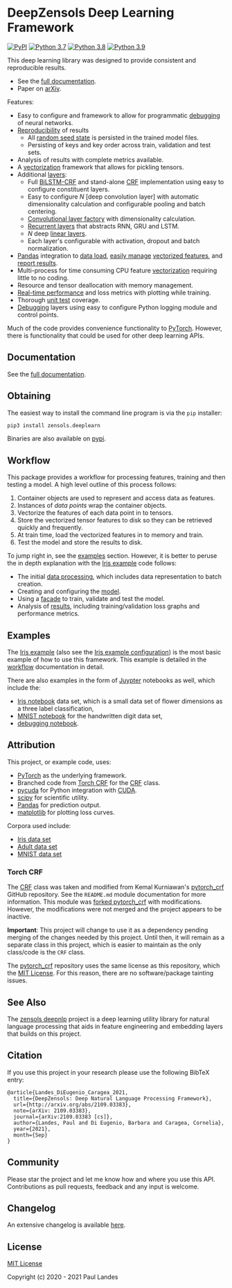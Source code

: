 # DeepZensols Deep Learning Framework

[![PyPI][pypi-badge]][pypi-link]
[![Python 3.7][python37-badge]][python37-link]
[![Python 3.8][python38-badge]][python38-link]
[![Python 3.9][python39-badge]][python39-link]

This deep learning library was designed to provide consistent and reproducible
results.

* See the [full documentation].
* Paper on [arXiv](http://arxiv.org/abs/2109.03383).

Features:
* Easy to configure and framework to allow for programmatic [debugging] of
  neural networks.
* [Reproducibility] of results
  * All [random seed state] is persisted in the trained model files.
  * Persisting of keys and key order across train, validation and test sets.
* Analysis of results with complete metrics available.
* A [vectorization] framework that allows for pickling tensors.
* Additional [layers]:
  * Full [BiLSTM-CRF] and stand-alone [CRF] implementation using easy to
    configure constituent layers.
  * Easy to configure *N* [deep convolution layer] with automatic
    dimensionality calculation and configurable pooling and batch centering.
  * [Convolutional layer factory] with dimensionality calculation.
  * [Recurrent layers] that abstracts RNN, GRU and LSTM.
  * *N* deep [linear layers].
  * Each layer's configurable with activation, dropout and batch normalization.
* [Pandas] integration to [data load], [easily manage] [vectorized features],
  and [report results].
* Multi-process for time consuming CPU feature [vectorization] requiring little
  to no coding.
* Resource and tensor deallocation with memory management.
* [Real-time performance] and loss metrics with plotting while training.
* Thorough [unit test] coverage.
* [Debugging] layers using easy to configure Python logging module and control
  points.

Much of the code provides convenience functionality to [PyTorch].  However,
there is functionality that could be used for other deep learning APIs.


## Documentation

See the [full documentation].


## Obtaining

The easiest way to install the command line program is via the `pip` installer:
```bash
pip3 install zensols.deeplearn
```

Binaries are also available on [pypi].


## Workflow

This package provides a workflow for processing features, training and then
testing a model.  A high level outline of this process follows:
1. Container objects are used to represent and access data as features.
1. Instances of *data points* wrap the container objects.
1. Vectorize the features of each data point in to tensors.
1. Store the vectorized tensor features to disk so they can be retrieved
   quickly and frequently.
1. At train time, load the vectorized features in to memory and train.
1. Test the model and store the results to disk.

To jump right in, see the [examples](#examples) section.  However, it is better
to peruse the in depth explanation with the [Iris example] code follows:
* The initial [data processing], which includes data representation to batch
  creation.
* Creating and configuring the [model].
* Using a [facade] to train, validate and test the model.
* Analysis of [results], including training/validation loss graphs and
  performance metrics.


## Examples

The [Iris example] (also see the [Iris example configuration]) is the most
basic example of how to use this framework.  This example is detailed in the
[workflow](#workflow) documentation in detail.

There are also examples in the form of [Juypter] notebooks as well, which
include the:
* [Iris notebook] data set, which is a small data set of flower dimensions as a
  three label classification,
* [MNIST notebook] for the handwritten digit data set,
* [debugging notebook].


## Attribution

This project, or example code, uses:
* [PyTorch] as the underlying framework.
* Branched code from [Torch CRF](#torch-crf) for the [CRF] class.
* [pycuda] for Python integration with [CUDA].
* [scipy] for scientific utility.
* [Pandas] for prediction output.
* [matplotlib] for plotting loss curves.

Corpora used include:
* [Iris data set]
* [Adult data set]
* [MNIST data set]


### Torch CRF

The [CRF] class was taken and modified from Kemal Kurniawan's [pytorch_crf]
GitHub repository.  See the `README.md` module documentation for more
information.  This module was [forked pytorch_crf] with modifications.
However, the modifications were not merged and the project appears to be
inactive.

**Important**: This project will change to use it as a dependency pending
merging of the changes needed by this project.  Until then, it will remain as a
separate class in this project, which is easier to maintain as the only
class/code is the `CRF` class.

The [pytorch_crf] repository uses the same license as this repository, which
the [MIT License].  For this reason, there are no software/package tainting
issues.


## See Also

The [zensols deepnlp] project is a deep learning utility library for natural
language processing that aids in feature engineering and embedding layers that
builds on this project.


## Citation

If you use this project in your research please use the following BibTeX entry:
```
@article{Landes_DiEugenio_Caragea_2021,
  title={DeepZensols: Deep Natural Language Processing Framework},
  url={http://arxiv.org/abs/2109.03383},
  note={arXiv: 2109.03383},
  journal={arXiv:2109.03383 [cs]},
  author={Landes, Paul and Di Eugenio, Barbara and Caragea, Cornelia},
  year={2021},
  month={Sep}
}
```


## Community

Please star the project and let me know how and where you use this API.
Contributions as pull requests, feedback and any input is welcome.


## Changelog

An extensive changelog is available [here](CHANGELOG.md).


## License

[MIT License]

Copyright (c) 2020 - 2021 Paul Landes


<!-- links -->
[pypi]: https://pypi.org/project/zensols.deeplearn/
[pypi-link]: https://pypi.python.org/pypi/zensols.deeplearn
[pypi-badge]: https://img.shields.io/pypi/v/zensols.deeplearn.svg
[python37-badge]: https://img.shields.io/badge/python-3.7-blue.svg
[python37-link]: https://www.python.org/downloads/release/python-370
[python38-badge]: https://img.shields.io/badge/python-3.8-blue.svg
[python38-link]: https://www.python.org/downloads/release/python-380
[python39-badge]: https://img.shields.io/badge/python-3.9-blue.svg
[python39-link]: https://www.python.org/downloads/release/python-390

[MIT License]: LICENSE.md
[PyTorch]: https://pytorch.org
[Juypter]: https://jupyter.org
[pycuda]: https://pypi.org/project/pycuda/
[CUDA]: https://developer.nvidia.com/cuda-toolkit
[scipy]: https://www.scipy.org
[Pandas]: https://pandas.pydata.org
[matplotlib]: https://matplotlib.org

[pytorch_crf]: https://github.com/kmkurn/pytorch-crf
[forked pytorch_crf]: https://github.com/plandes/pytorch-crf
[zensols.deeplearn.layer.CRF]: api/zensols.deeplearn.layer.html#zensols.deeplearn.layer.crf.CRF
[zensols deepnlp]: https://plandes.github.io/deepnlp

[full documentation]: https://plandes.github.io/deeplearn/index.html
[Iris notebook]: https://github.com/plandes/deeplearn/tree/master/notebook/iris.ipynb
[MNIST notebook]: https://github.com/plandes/deeplearn/tree/master/notebook/mnist.ipynb
[debugging notebook]: https://github.com/plandes/deeplearn/tree/master/notebook/debug.ipynb

[model]: https://plandes.github.io/deeplearn/doc/model.html
[facade]: https://plandes.github.io/deeplearn/doc/facade.html
[results]: https://plandes.github.io/deeplearn/doc/results.html
[data processing]: https://plandes.github.io/deeplearn/doc/preprocess.html
[layers]: https://plandes.github.io/deeplearn/doc/layers.html
[reproducibility]: https://plandes.github.io/deeplearn/doc/results.html#reproducibility
[debugging]: https://plandes.github.io/deeplearn/doc/facade.html#debugging-the-model
[random seed state]: api/zensols.deeplearn.html#zensols.deeplearn.torchconfig.TorchConfig.set_random_seed
[Real-time performance]: https://plandes.github.io/deeplearn/doc/results.html#plotting-loss
[Debugging]: https://plandes.github.io/deeplearn/doc/model.html#debugging
[unit test]: https://github.com/plandes/deeplearn/tree/master/test/python
[vectorization]: https://plandes.github.io/deeplearn/doc/preprocess.html#vectorizers
[Iris example]: https://github.com/plandes/deeplearn/blob/master/test/python/iris/model.py
[Iris example configuration]: https://github.com/plandes/deeplearn/blob/master/test-resources/iris

[Iris data set]: https://archive.ics.uci.edu/ml/datasets/iris
[Adult data set]: http://archive.ics.uci.edu/ml/datasets/Adult
[MNIST data set]: http://yann.lecun.com/exdb/mnist/

[data load]: https://plandes.github.io/deeplearn/api/zensols.dataframe.html?highlight=dataframestash#zensols.dataframe.stash.DataframeStash
[easily manage]: https://plandes.github.io/deeplearn/api/zensols.deeplearn.dataframe.html?highlight=dataframefeaturevectorizermanager#zensols.deeplearn.dataframe.vectorize.DataframeFeatureVectorizerManager
[vectorized features]: https://plandes.github.io/deeplearn/api/zensols.deeplearn.vectorize.html?highlight=seriesencodablefeaturevectorizer#zensols.deeplearn.vectorize.vectorizers.OneHotEncodedEncodableFeatureVectorizer
[report results]: https://plandes.github.io/deeplearn/api/zensols.deeplearn.result.html?highlight=modelresultreporter#zensols.deeplearn.result.report.ModelResultReporter

[Convolutional layer factory]: https://plandes.github.io/deeplearn/api/zensols.deeplearn.layer.html#zensols.deeplearn.layer.conv.ConvolutionLayerFactory
[CRF]: https://plandes.github.io/deeplearn/api/zensols.deeplearn.layer.html#zensols.deeplearn.layer.crf.CRF
[BiLSTM-CRF]: https://plandes.github.io/deeplearn/api/zensols.deeplearn.layer.html?highlight=recurrentcrf#zensols.deeplearn.layer.recurcrf.RecurrentCRF
[Recurrent layers]: https://plandes.github.io/deeplearn/api/zensols.deeplearn.layer.html#zensols.deeplearn.layer.recur.RecurrentAggregation
[linear layers]: https://plandes.github.io/deeplearn/api/zensols.deeplearn.layer.html#zensols.deeplearn.layer.linear.DeepLinear
